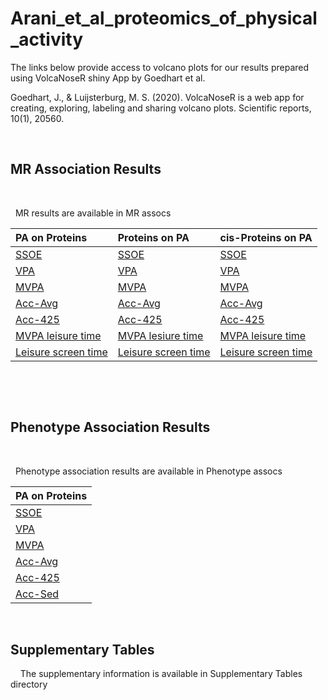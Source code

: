 # Arani_et_al_proteomics_of_physical_activity
The links below provide access to volcano plots for our results prepared using VolcaNoseR shiny App by Goedhart et al.

Goedhart, J., & Luijsterburg, M. S. (2020). VolcaNoseR is a web app for creating, exploring, labeling and sharing volcano plots. Scientific reports, 10(1), 20560.
&nbsp;

&nbsp;

## MR Association Results
&nbsp;

&nbsp;
MR results are available in MR assocs


| PA on Proteins      | Proteins on PA      | cis-Proteins on PA |
| :---------------    | :-----------------  | :----------------- |
| [SSOE](https://goedhart.shinyapps.io:/VolcaNoseR/?data=5;;b;X_LOG10P;outcome2&vis=4;0.8;0,0;2;significant;fc&can=10;TRUE;;&layout=;;TRUE;-2,2;0,5;X;600;800&color=1;none&label=TRUE;SSOE;TRUE;Beta-Coeffcient;-Log10P;;24;24;18;6;TRUE&url=https://raw.githubusercontent.com/klimentidis-lab/ProteomicsofPhysicalActivity2024/refs/heads/main/MR_assocs/PA_on_protein/results/ssoe_on_all_proteins_5e-08_processed.csv)                | [SSOE](https://goedhart.shinyapps.io:/VolcaNoseR/?data=5;;b;X_LOG10P;exposure2&vis=4;0.8;0,0;2;significant;fc&can=10;TRUE;;&layout=;;TRUE;-0.1,0.1;0,5;X;600;800&color=1;none&label=TRUE;SSOE;TRUE;Beta-Coeffcient;-Log10P;;24;24;18;6;TRUE&url=https://raw.githubusercontent.com/klimentidis-lab/ProteomicsofPhysicalActivity2024/refs/heads/main/MR_assocs/Protein_on_PA/results/all_proteins_on_ssoe_5e-08_processed.csv)                | [SSOE](https://goedhart.shinyapps.io:/VolcaNoseR/?data=5;;b;X_LOG10P;exposure2&vis=4;0.8;0,0;2;significant;fc&can=10;TRUE;;&layout=;;TRUE;-0.25,0.25;0,6;X;600;800&color=1;none&label=TRUE;SSOE;TRUE;Beta-Coeffcient;-Log10P;TRUE;30;24;18;6;TRUE&url=https://raw.githubusercontent.com/klimentidis-lab/ProteomicsofPhysicalActivity2024/refs/heads/main/MR_assocs/cis_Protein_on_PA/results/all_cis_proteins_on_ssoe_5e-08_processed.csv) |
| [VPA](https://goedhart.shinyapps.io:/VolcaNoseR/?data=5;;b;X_LOG10P;outcome2&vis=4;0.8;0,0;2;significant;fc&can=10;TRUE;;&layout=;;TRUE;-2,2;0,5;X;600;800&color=1;none&label=TRUE;VPA;TRUE;Beta-Coeffcient;-Log10P;;24;24;18;6;TRUE&url=https://raw.githubusercontent.com/klimentidis-lab/ProteomicsofPhysicalActivity2024/refs/heads/main/MR_assocs/PA_on_protein/results/vpa_on_all_proteins_5e-08_processed.csv)                 | [VPA](https://goedhart.shinyapps.io:/VolcaNoseR/?data=5;;b;X_LOG10P;exposure2&vis=4;0.8;0,0;2;significant;fc&can=10;TRUE;;&layout=;;TRUE;-0.3,0.3;0,7;X;600;800&color=1;none&label=TRUE;VPA;TRUE;Beta-Coeffcient;-Log10P;;24;24;18;6;TRUE&url=https://raw.githubusercontent.com/klimentidis-lab/ProteomicsofPhysicalActivity2024/refs/heads/main/MR_assocs/Protein_on_PA/results/all_proteins_on_vpa_5e-08_processed.csv)                 | [VPA](https://goedhart.shinyapps.io:/VolcaNoseR/?data=5;;b;X_LOG10P;exposure2&vis=4;0.8;0,0;2;significant;fc&can=10;TRUE;;&layout=;;TRUE;-0.25,0.25;0,5;X;600;800&color=1;none&label=TRUE;VPA;TRUE;Beta-Coeffcient;-Log10P;TRUE;30;24;18;6;TRUE&url=https://raw.githubusercontent.com/klimentidis-lab/ProteomicsofPhysicalActivity2024/refs/heads/main/MR_assocs/cis_Protein_on_PA/results/all_cis_proteins_on_vpa_5e-08_processed.csv) |
| [MVPA](https://goedhart.shinyapps.io:/VolcaNoseR/?data=5;;b;X_LOG10P;outcome2&vis=4;0.8;0,0;2;significant;fc&can=10;TRUE;;&layout=;;TRUE;-2,2;0,5;X;600;800&color=1;none&label=TRUE;VPA;TRUE;Beta-Coeffcient;-Log10P;;24;24;18;6;TRUE&url=https://raw.githubusercontent.com/klimentidis-lab/ProteomicsofPhysicalActivity2024/refs/heads/main/MR_assocs/PA_on_protein/results/mvpa_on_all_proteins_5e-08_processed.csv)                | [MVPA](https://goedhart.shinyapps.io:/VolcaNoseR/?data=5;;b;X_LOG10P;exposure2&vis=4;0.8;0,0;2;significant;fc&can=10;TRUE;;&layout=;;TRUE;-0.4,0.4;0,6;X;600;800&color=1;none&label=TRUE;MVPA;TRUE;Beta-Coeffcient;-Log10P;TRUE;30;24;18;6;TRUE&url=https://raw.githubusercontent.com/klimentidis-lab/ProteomicsofPhysicalActivity2024/refs/heads/main/MR_assocs/Protein_on_PA/results/all_proteins_on_mvpa_5e-08_processed.csv)                | [MVPA](https://goedhart.shinyapps.io:/VolcaNoseR/?data=5;;b;X_LOG10P;exposure2&vis=4;0.8;0,0;2;significant;fc&can=10;TRUE;;&layout=;;TRUE;-0.25,0.25;0,4;X;600;800&color=1;none&label=TRUE;MVPA;TRUE;Beta-Coeffcient;-Log10P;TRUE;30;24;18;6;TRUE&url=https://raw.githubusercontent.com/klimentidis-lab/ProteomicsofPhysicalActivity2024/refs/heads/main/MR_assocs/cis_Protein_on_PA/results/all_cis_proteins_on_mvpa_5e-08_processed.csv) |
| [Acc-Avg](https://goedhart.shinyapps.io:/VolcaNoseR/?data=5;;b;X_LOG10P;outcome2&vis=4;0.8;0,0;2;significant;fc&can=10;TRUE;;&layout=;;TRUE;-0.3,0.3;0,8;X;600;800&color=1;none&label=TRUE;Acceleration_Average;TRUE;Beta-Coeffcient;-Log10P;;24;24;18;6;TRUE&url=https://raw.githubusercontent.com/klimentidis-lab/ProteomicsofPhysicalActivity2024/refs/heads/main/MR_assocs/PA_on_protein/results/acc_ave_on_all_proteins_5e-08_processed.csv)             | [Acc-Avg](https://goedhart.shinyapps.io:/VolcaNoseR/?data=5;;b;X_LOG10P;exposure2&vis=4;0.8;0,0;2;significant;fc&can=10;TRUE;;&layout=;;TRUE;-3,3;0,5;X;600;800&color=1;none&label=TRUE;Acceleration_Average;TRUE;Beta-Coeffcient;-Log10P;TRUE;30;24;18;6;TRUE&url=https://raw.githubusercontent.com/klimentidis-lab/ProteomicsofPhysicalActivity2024/refs/heads/main/MR_assocs/Protein_on_PA/results/all_proteins_on_acc_ave_5e-08_processed.csv)             | [Acc-Avg](https://goedhart.shinyapps.io:/VolcaNoseR/?data=5;;b;X_LOG10P;exposure2&vis=4;0.8;0,0;2;significant;fc&can=10;TRUE;;&layout=;;TRUE;-3,3;0,6;X;600;800&color=1;none&label=TRUE;Acceleration_Average;TRUE;Beta-Coeffcient;-Log10P;TRUE;30;24;18;6;TRUE&url=https://raw.githubusercontent.com/klimentidis-lab/ProteomicsofPhysicalActivity2024/refs/heads/main/MR_assocs/cis_Protein_on_PA/results/all_cis_proteins_on_acc_ave_5e-08_processed.csv) |
| [Acc-425](https://goedhart.shinyapps.io:/VolcaNoseR/?data=5;;b;X_LOG10P;outcome2&vis=4;0.8;0,0;2;significant;fc&can=10;TRUE;;&layout=;;TRUE;-2,2;0,5;X;600;800&color=1;none&label=TRUE;Acceleration_425;TRUE;Beta-Coeffcient;-Log10P;;24;24;18;6;TRUE&url=https://raw.githubusercontent.com/klimentidis-lab/ProteomicsofPhysicalActivity2024/refs/heads/main/MR_assocs/PA_on_protein/results/acc_425_on_all_proteins_5e-08_processed.csv)             | [Acc-425](https://goedhart.shinyapps.io:/VolcaNoseR/?data=5;;b;X_LOG10P;exposure2&vis=4;0.8;0,0;2;significant;fc&can=10;TRUE;;&layout=;;TRUE;-0.7,0.7;0,5;X;600;800&color=1;none&label=TRUE;Acceleration_425;TRUE;Beta-Coeffcient;-Log10P;TRUE;30;24;18;6;TRUE&url=https://raw.githubusercontent.com/klimentidis-lab/ProteomicsofPhysicalActivity2024/refs/heads/main/MR_assocs/Protein_on_PA/results/all_proteins_on_acc_425_5e-08_processed.csv)             | [Acc-425](https://goedhart.shinyapps.io:/VolcaNoseR/?data=5;;b;X_LOG10P;exposure2&vis=4;0.8;0,0;2;significant;fc&can=10;TRUE;;&layout=;;TRUE;-0.5,0.5;0,7;X;600;800&color=1;none&label=TRUE;Acceleration_425;TRUE;Beta-Coeffcient;-Log10P;TRUE;30;24;18;6;TRUE&url=https://raw.githubusercontent.com/klimentidis-lab/ProteomicsofPhysicalActivity2024/refs/heads/main/MR_assocs/cis_Protein_on_PA/results/all_cis_proteins_on_acc_425_5e-08_processed.csv) |
| [MVPA leisure time](https://goedhart.shinyapps.io:/VolcaNoseR/?data=5;;b;X_LOG10P;outcome2&vis=4;0.8;0,0;2;significant;fc&can=10;TRUE;;&layout=;;TRUE;-1,1;0,6;X;600;800&color=1;none&label=TRUE;MVPA_Leisure_Time;TRUE;Beta-Coeffcient;-Log10P;;24;24;18;6;TRUE&url=https://raw.githubusercontent.com/klimentidis-lab/ProteomicsofPhysicalActivity2024/refs/heads/main/MR_assocs/PA_on_protein/results/mvpa_leisure_time_on_all_proteins_5e-08_processed.csv)   | [MVPA lesiure time](https://goedhart.shinyapps.io:/VolcaNoseR/?data=5;;b;X_LOG10P;exposure2&vis=4;0.8;0,0;2;significant;fc&can=10;TRUE;;&layout=;;TRUE;-0.4,0.4;0,5;X;600;800&color=1;none&label=TRUE;MVPA_Leisure_Time;TRUE;Beta-Coeffcient;-Log10P;TRUE;30;24;18;6;TRUE&url=https://raw.githubusercontent.com/klimentidis-lab/ProteomicsofPhysicalActivity2024/refs/heads/main/MR_assocs/Protein_on_PA/results/all_proteins_on_mvpa_leisure_time_5e-08_processed.csv)   | [MVPA leisure time](https://goedhart.shinyapps.io:/VolcaNoseR/?data=5;;b;X_LOG10P;exposure2&vis=4;0.8;0,0;2;significant;fc&can=10;TRUE;;&layout=;;TRUE;-0.6,0.6;0,7;X;600;800&color=1;none&label=TRUE;MVPA_Leisure_Time;TRUE;Beta-Coeffcient;-Log10P;TRUE;30;24;18;6;TRUE&url=https://raw.githubusercontent.com/klimentidis-lab/ProteomicsofPhysicalActivity2024/refs/heads/main/MR_assocs/cis_Protein_on_PA/results/all_cis_proteins_on_mvpa_leisure_time_5e-08_processed.csv) |
| [Leisure screen time](https://goedhart.shinyapps.io:/VolcaNoseR/?data=5;;b;X_LOG10P;outcome2&vis=4;0.8;0,0;2;significant;fc&can=10;TRUE;;&layout=;;TRUE;-0.5,0.5;0,15;X;600;800&color=1;none&label=TRUE;Leisure_Screen_Time;TRUE;Beta-Coeffcient;-Log10P;;24;24;18;6;TRUE&url=https://raw.githubusercontent.com/klimentidis-lab/ProteomicsofPhysicalActivity2024/refs/heads/main/MR_assocs/PA_on_protein/results/leisure_screen_time_on_all_proteins_5e-08_processed.csv)| [Leisure screen time](https://goedhart.shinyapps.io:/VolcaNoseR/?data=5;;b;X_LOG10P;exposure2&vis=4;0.8;0,0;2;significant;fc&can=10;TRUE;;&layout=;;TRUE;-0.5,0.5;0,10;X;600;800&color=1;none&label=TRUE;MVPA_Leisure_Time;TRUE;Beta-Coeffcient;-Log10P;TRUE;30;24;18;6;TRUE&url=https://raw.githubusercontent.com/klimentidis-lab/ProteomicsofPhysicalActivity2024/refs/heads/main/MR_assocs/Protein_on_PA/results/all_proteins_on_leisure_screen_time_5e-08_processed.csv) | [Leisure screen time](https://goedhart.shinyapps.io:/VolcaNoseR/?data=5;;b;X_LOG10P;exposure2&vis=4;0.8;0,0;2;significant;fc&can=10;TRUE;;&layout=;;TRUE;-0.6,0.6;0,8;X;600;800&color=1;none&label=TRUE;Leisure_Screen_Time;TRUE;Beta-Coeffcient;-Log10P;TRUE;30;24;18;6;TRUE&url=https://raw.githubusercontent.com/klimentidis-lab/ProteomicsofPhysicalActivity2024/refs/heads/main/MR_assocs/cis_Protein_on_PA/results/all_cis_proteins_on_leisure_screen_time_5e-08_processed.csv) |

&nbsp;

&nbsp;

## Phenotype Association Results
&nbsp;

&nbsp;
Phenotype association results are available in Phenotype assocs


| PA on Proteins      | 
| :---------------    | 
| [SSOE](https://goedhart.shinyapps.io:/VolcaNoseR/?data=5;;beta;X_LOG10P;protein&vis=4;0.8;0,0;2;significant;fc&can=10;TRUE;;&layout=;;TRUE;-0.5,0.5;0,325;X;600;800&color=1;none&label=TRUE;SSOE;TRUE;Beta-Coeffcient;-Log10P;;24;24;18;6;TRUE&url=https://raw.githubusercontent.com/klimentidis-lab/ProteomicsofPhysicalActivity2024/refs/heads/main/Pheno_assocs/results/8_14_SSOE_Model3_processed.csv)                | 
| [VPA](https://goedhart.shinyapps.io:/VolcaNoseR/?data=5;;beta;X_LOG10P;protein&vis=4;0.8;0,0;2;significant;fc&can=10;TRUE;;&layout=;;TRUE;-0.75,0.75;0,225;X;600;800&color=1;none&label=TRUE;VPA;TRUE;Beta-Coeffcient;-Log10P;;24;24;18;6;TRUE&url=https://raw.githubusercontent.com/klimentidis-lab/ProteomicsofPhysicalActivity2024/refs/heads/main/Pheno_assocs/results/8_14_VPA_Model3_processed.csv)                 | 
| [MVPA](https://goedhart.shinyapps.io:/VolcaNoseR/?data=5;;beta;X_LOG10P;protein&vis=4;0.8;0,0;2;significant;fc&can=10;TRUE;;&layout=;;TRUE;-0.5,0.5;0,100;X;600;800&color=1;none&label=TRUE;MVPA;TRUE;Beta-Coeffcient;-Log10P;;24;24;18;6;TRUE&url=https://raw.githubusercontent.com/klimentidis-lab/ProteomicsofPhysicalActivity2024/refs/heads/main/Pheno_assocs/results/8_14_MVPA_Model3_processed.csv)                | 
| [Acc-Avg](https://goedhart.shinyapps.io:/VolcaNoseR/?data=5;;beta;X_LOG10P;protein&vis=4;0.8;0,0;2;significant;fc&can=10;TRUE;;&layout=;;TRUE;-0.05,0.05;0,60;X;600;800&color=1;none&label=TRUE;Acceleration_Average;TRUE;Beta-Coeffcient;-Log10P;;24;24;18;6;TRUE&url=https://raw.githubusercontent.com/klimentidis-lab/ProteomicsofPhysicalActivity2024/refs/heads/main/Pheno_assocs/results/8_14_ACCAVE_Model3_processed.csv)             | 
| [Acc-425](https://goedhart.shinyapps.io:/VolcaNoseR/?data=5;;beta;X_LOG10P;protein&vis=4;0.8;0,0;2;significant;fc&can=10;TRUE;;&layout=;;TRUE;-0.7,0.7;0,30;X;600;800&color=1;none&label=TRUE;Acceleration_425;TRUE;Beta-Coeffcient;-Log10P;;24;24;18;6;TRUE&url=https://raw.githubusercontent.com/klimentidis-lab/ProteomicsofPhysicalActivity2024/refs/heads/main/Pheno_assocs/results/Proteomics_and_Acc425_Model3_202408.csv)             | 
| [Acc-Sed](https://goedhart.shinyapps.io:/VolcaNoseR/?data=5;;beta;X_LOG10P;protein&vis=4;0.8;0,0;2;significant;fc&can=10;TRUE;;&layout=;;TRUE;-0.1,0.1;0,30;X;600;800&color=1;none&label=TRUE;Acceleration_Sedentary;TRUE;Beta-Coeffcient;-Log10P;;24;24;18;6;TRUE&url=https://raw.githubusercontent.com/klimentidis-lab/ProteomicsofPhysicalActivity2024/refs/heads/main/Pheno_assocs/results/Proteomics_and_AccSed_Model3_202408.csv)   | 

&nbsp;

## Supplementary Tables
&nbsp;
&nbsp;
The supplementary information is available in Supplementary Tables directory


